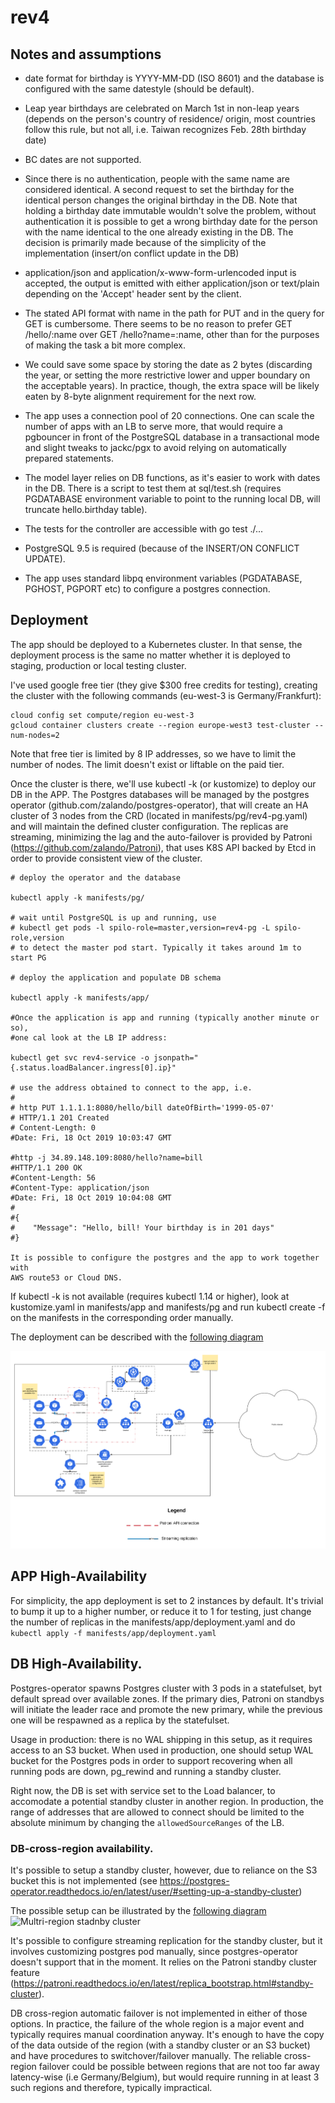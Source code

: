 # rev4

## Notes and assumptions

* date format for birthday is YYYY-MM-DD (ISO 8601) and the database is
  configured with the same datestyle (should be default).

* Leap year birthdays are celebrated on March 1st in non-leap years (depends on
  the person's country of residence/ origin, most countries follow this rule,
  but not all, i.e. Taiwan recognizes Feb. 28th birthday date)

* BC dates are not supported.

* Since there is no authentication, people with the same name are considered
  identical. A second request to set the birthday for the identical person
  changes the original birthday in the DB. Note that holding a birthday date
  immutable wouldn't solve the problem, without authentication it is possible to
  get a wrong birthday date for the person with the name identical to the one
  already existing in the DB. The decision is primarily made because of the
  simplicity of the implementation (insert/on conflict update in the DB)

* application/json and application/x-www-form-urlencoded input is accepted, the
  output is emitted with either application/json or text/plain depending on the
  'Accept' header sent by the client.

* The stated API format with name in the path for PUT and in the query for GET
  is cumbersome. There seems to be no reason to prefer GET /hello/:name over GET
  /hello?name=:name, other than for the purposes of making the task a bit more
  complex.

* We could save some space by storing the date as 2 bytes (discarding the year,
  or setting the more restrictive lower and upper boundary on the acceptable
  years). In practice, though, the extra space will be likely eaten by 8-byte
  alignment requirement for the next row.

* The app uses a connection pool of 20 connections. One can scale the number of
  apps with an LB to serve more, that would require a pgbouncer in front of the
  PostgreSQL database in a transactional mode and slight tweaks to jackc/pgx to
  avoid relying on automatically prepared statements.

* The model layer relies on DB functions, as it's easier to work with dates in
  the DB. There is a script to test them at sql/test.sh (requires PGDATABASE
  environment variable to point to the running local DB, will truncate
  hello.birthday table).

* The tests for the controller are accessible with go test ./...

* PostgreSQL 9.5 is required (because of the INSERT/ON CONFLICT UPDATE).

* The app uses standard libpq environment variables (PGDATABASE, PGHOST, PGPORT
  etc) to configure a postgres connection.

## Deployment

The app should be deployed to a Kubernetes cluster. In that sense, the deployment
process is the same no matter whether it is deployed to staging, production
or local testing cluster.

I've used google free tier (they give $300 free credits for testing), creating
the cluster with the following commands (eu-west-3 is Germany/Frankfurt):
```
cloud config set compute/region eu-west-3
gcloud container clusters create --region europe-west3 test-cluster --num-nodes=2
```

Note that free tier is limited by 8 IP addresses, so we have to limit the number
of nodes. The limit doesn't exist or liftable on the paid tier.

Once the cluster is there, we'll use kubectl -k (or kustomize) to deploy our DB
in the APP. The Postgres databases will be managed by the postgres operator
(github.com/zalando/postgres-operator), that will create an HA cluster of 3
nodes from the CRD (located in manifests/pg/rev4-pg.yaml) and will maintain the
defined cluster configuration. The replicas are streaming, minimizing the lag
and the auto-failover is provided by Patroni
(https://github.com/zalando/Patroni), that uses K8S API backed by Etcd in order
to provide consistent view of the cluster.

```
# deploy the operator and the database

kubectl apply -k manifests/pg/

# wait until PostgreSQL is up and running, use
# kubectl get pods -l spilo-role=master,version=rev4-pg -L spilo-role,version
# to detect the master pod start. Typically it takes around 1m to start PG

# deploy the application and populate DB schema

kubectl apply -k manifests/app/

#Once the application is app and running (typically another minute or so),
#one cal look at the LB IP address:

kubectl get svc rev4-service -o jsonpath="{.status.loadBalancer.ingress[0].ip}"

# use the address obtained to connect to the app, i.e.
#
# http PUT 1.1.1.1:8080/hello/bill dateOfBirth='1999-05-07'
# HTTP/1.1 201 Created
# Content-Length: 0
#Date: Fri, 18 Oct 2019 10:03:47 GMT

#http -j 34.89.148.109:8080/hello?name=bill
#HTTP/1.1 200 OK
#Content-Length: 56
#Content-Type: application/json
#Date: Fri, 18 Oct 2019 10:04:08 GMT
#
#{
#    "Message": "Hello, bill! Your birthday is in 201 days"
#}

It is possible to configure the postgres and the app to work together with
AWS route53 or Cloud DNS.

```

If kubectl -k is not available (requires kubectl 1.14 or higher), look at
kustomize.yaml in manifests/app and manifests/pg and run kubectl create -f
on the manifests in the corresponding order manually.


The deployment can be described with the [following diagram](res/k8s.pdf "rev4 app with HA PostgreSQL on K8s")

![rev4 app with HA PostgreSQL on K8s](res/k8s.png)



## APP High-Availability

For simplicity, the app deployment is set to 2 instances by default.
It's trivial to bump it up to a higher number, or reduce it to 1 for testing,
just change the number of replicas in the manifests/app/deployment.yaml and do
```kubectl apply -f manifests/app/deployment.yaml```

## DB High-Availability.

Postgres-operator spawns Postgres cluster with 3 pods in a statefulset, byt
default spread over available zones. If the primary dies, Patroni on standbys
will initiate the leader race and promote the new primary, while the previous
one will be respawned as a replica by the statefulset.

Usage in production: there is no WAL shipping in this setup, as it requires
access to an S3 bucket. When used in production, one should setup WAL bucket
for the Postgres pods in order to support recovering when all running pods are
down, pg_rewind and running a standby cluster.

Right now, the DB is set with service set to the Load balancer, to accomodate
a potential standby cluster in another region. In production, the range of
addresses that are allowed to connect should be limited to the absolute minimum
by changing the ``allowedSourceRanges`` of the LB.

### DB-cross-region availability.

It's possible to setup a standby cluster, however, due to reliance on the S3
bucket this is not implemented (see
https://postgres-operator.readthedocs.io/en/latest/user/#setting-up-a-standby-cluster)

The possible setup can be illustrated by the [following diagram](res/multi-region.pdf)
![Multri-region stadnby cluster](res/multi-region.png)

It's possible to configure streaming replication for the standby cluster, but it
involves customizing postgres pod manually, since postgres-operator doesn't
support that in the moment. It relies on the Patroni standby cluster feature
(https://patroni.readthedocs.io/en/latest/replica_bootstrap.html#standby-cluster).

DB cross-region automatic failover is not implemented in either of those
options. In practice, the failure of the whole region is a major event and
typically requires manual coordination anyway. It's enough to have the copy of
the data outside of the region (with a standby cluster or an S3 bucket) and have
procedures to switchover/failover manually. The reliable cross-region failover
could be possible between regions that are not too far away latency-wise (i.e
Germany/Belgium), but would require running in at least 3 such regions and
therefore, typically impractical.



